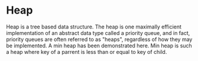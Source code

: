 # Heap
Heap is a tree based data structure. The heap is one maximally efficient implementation of an abstract data type called a priority queue, and in fact, priority queues are often referred to as "heaps", regardless of how they may be implemented.
A min heap has been demonstrated here. Min heap is such a heap where key of a parrent is less than or equal to key of child.
